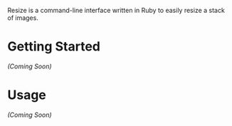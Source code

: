 Resize is a command-line interface written in Ruby to easily resize a stack of images.

# Getting Started
*(Coming Soon)*

# Usage
*(Coming Soon)*
